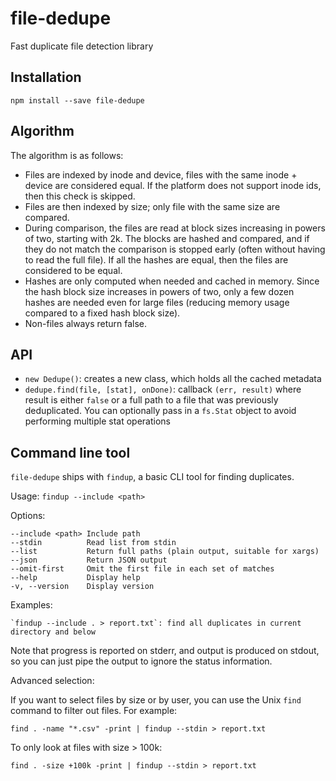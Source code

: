 # file-dedupe

Fast duplicate file detection library

## Installation

    npm install --save file-dedupe

## Algorithm

The algorithm is as follows:

- Files are indexed by inode and device, files with the same inode + device are considered equal. If the platform does not support inode ids, then this check is skipped.
- Files are then indexed by size; only file with the same size are compared.
- During comparison, the files are read at block sizes increasing in powers of two, starting with 2k. The blocks are hashed and compared, and if they do not match the comparison is stopped early (often without having to read the full file). If all the hashes are equal, then the files are considered to be equal.
- Hashes are only computed when needed and cached in memory. Since the hash block size increases in powers of two, only a few dozen hashes are needed even for large files (reducing memory usage compared to a fixed hash block size).
- Non-files always return false.

## API

- `new Dedupe()`: creates a new class, which holds all the cached metadata
- `dedupe.find(file, [stat], onDone)`: callback `(err, result)` where result is either `false` or a full path to a file that was previously deduplicated. You can optionally pass in a `fs.Stat` object to avoid performing multiple stat operations

## Command line tool

`file-dedupe` ships with `findup`, a basic CLI tool for finding duplicates.

Usage: `findup --include <path>`

Options:

    --include <path> Include path
    --stdin          Read list from stdin
    --list           Return full paths (plain output, suitable for xargs)
    --json           Return JSON output
    --omit-first     Omit the first file in each set of matches
    --help           Display help
    -v, --version    Display version

Examples:

    `findup --include . > report.txt`: find all duplicates in current directory and below

Note that progress is reported on stderr, and output is produced on stdout, so you can just pipe the output to ignore the status information.

Advanced selection:

If you want to select files by size or by user, you can use the Unix `find` command to filter out files. For example:

    find . -name "*.csv" -print | findup --stdin > report.txt

To only look at files with size > 100k:

    find . -size +100k -print | findup --stdin > report.txt
